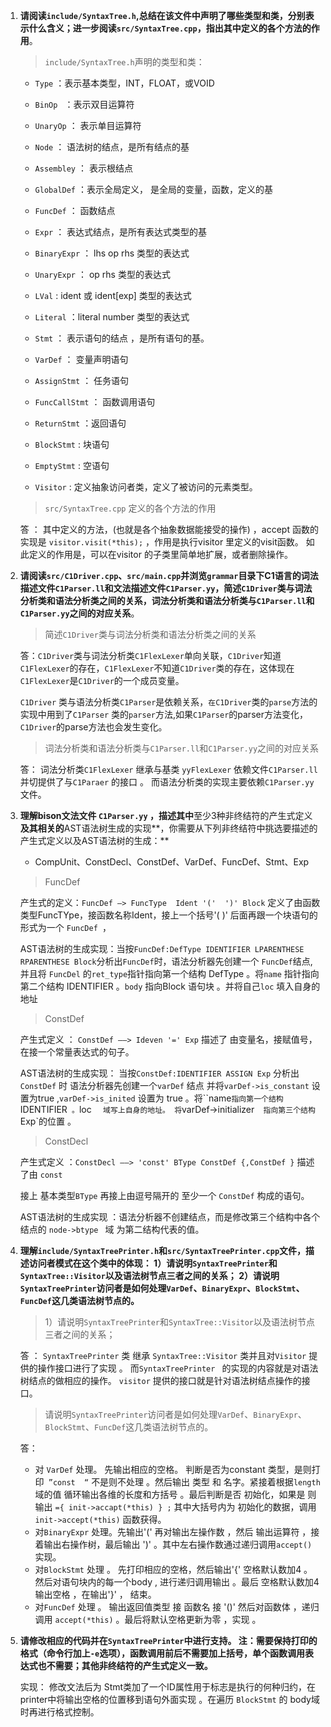 1. **请阅读`include/SyntaxTree.h`,总结在该文件中声明了哪些类型和类，分别表示什么含义；进一步阅读`src/SyntaxTree.cpp`，指出其中定义的各个方法的作用**。

   >    `include/SyntaxTree.h`声明的类型和类：

    + `Type`        ：表示基本类型，INT，FLOAT，或VOID 

    + `BinOp `    ：表示双目运算符

    + `UnaryOp` ： 表示单目运算符

    + `Node`        ： 语法树的结点，是所有结点的基

    + `Assembley` ： 表示根结点

    + `GlobalDef`  ：表示全局定义， 是全局的变量，函数，定义的基 

    + `FuncDef`     ： 函数结点 

    + `Expr`            ： 表达式结点，是所有表达式类型的基

    + `BinaryExpr` ： lhs  op rhs 类型的表达式

    + `UnaryExpr`  ： op rhs 类型的表达式

    + `LVal`              :   ident 或 ident[exp] 类型的表达式

    + `Literal`         ：literal number 类型的表达式

    + `Stmt`             ： 表示语句的结点 ，是所有语句的基。

    + `VarDef`         ： 变量声明语句

    + `AssignStmt`  ： 任务语句

    + `FuncCallStmt` ： 函数调用语句

    + `ReturnStmt`   ：返回语句

    + `BlockStmt`      :  块语句

    + `EmptyStmt`    : 空语句

    + `Visitor`        :  定义抽象访问者类，定义了被访问的元素类型。

      

   > `src/SyntaxTree.cpp`  定义的各个方法的作用

   答 ： 其中定义的方法，(也就是各个抽象数据能接受的操作) ，accept 函数的实现是  `visitor.visit(*this);`  ，作用是执行visitor 里定义的visit函数。 如此定义的作用是，可以在visitor 的子类里简单地扩展，或者删除操作。

   

2. **请阅读`src/C1Driver.cpp`、`src/main.cpp`并浏览`grammar`目录下C1语言的词法描述文件`C1Parser.ll`和文法描述文件`C1Parser.yy`，简述`C1Driver`类与词法分析类和语法分析类之间的关系，词法分析类和语法分析类与`C1Parser.ll`和`C1Parser.yy`之间的对应关系**。

   > 简述`C1Driver`类与词法分析类和语法分析类之间的关系

   答：` C1Driver `类与词法分析类`C1FlexLexer`单向关联，`C1Driver`知道`C1FlexLexer`的存在，`C1FlexLexer`不知道`C1Driver`类的存在，这体现在 `C1FlexLexer`是`C1Driver`的一个成员变量。

   `C1Driver`  类与语法分析类`C1Parser`是依赖关系，`在C1Driver`类的`parse`方法的实现中用到了`C1Parser` 类的`parser`方法,如果`C1Parser`的parser方法变化，`C1Driver`的parse方法也会发生变化。

   > 词法分析类和语法分析类与`C1Parser.ll`和`C1Parser.yy`之间的对应关系

   答： 词法分析类`C1FlexLexer` 继承与基类 `yyFlexLexer` 依赖文件`C1Parser.ll`  并切提供了与`C1Paraer`  的接口 。 而语法分析类的实现主要依赖`C1Parser.yy`文件。

   

   

3. **理解bison文法文件 `C1Parser.yy`  ，描述其中**至少3种非终结符的产生式定义**及其相关的**AST语法树生成的实现**，你需要从下列非终结符中挑选要描述的产生式定义以及AST语法树的生成：**

   - CompUnit、ConstDecl、ConstDef、VarDef、FuncDef、Stmt、Exp

   

   >  FuncDef

   产生式的定义：`FuncDef —> FuncType  Ident '('  ')' Block`  定义了由函数类型FuncTYpe，接函数名称Ident，接上一个括号'( )' 后面再跟一个块语句的 形式为一个 `FuncDef `，

   AST语法树的生成实现：当按`FuncDef:DefType IDENTIFIER LPARENTHESE RPARENTHESE Block`分析出`FuncDef`时，语法分析器先创建一个 `FuncDef`结点,并且将 `FuncDel` 的`ret_type`指针指向第一个结构 DefType 。将`name`  指针指向第二个结构 IDENTIFIER 。`body` 指向Block 语句块 。并将自己`loc`   填入自身的地址

   

   >ConstDef

   产生式定义 ： `ConstDef ——> Ideven '=' Exp`  描述了 由变量名，接赋值号，在接一个常量表达式的句子。

   AST语法树的生成实现： 当按`ConstDef:IDENTIFIER ASSIGN Exp` 分析出`ConstDef` 时 语法分析器先创建一个`varDef`  结点 并将`varDef->is_constant` 设置为true ,`varDef->is_inited` 设置为 true 。将``name`指向第一个结构`IDENTIFIER`  。 `loc `   域写上自身的地址。 将 `varDef->initializer`  指向第三个结构`Exp`的位置 。

   

   > ConstDecl

   产生式定义 ：`ConstDecl ——> 'const' BType ConstDef {,ConstDef }` 描述了由 `const`

   接上 基本类型`BType`  再接上由逗号隔开的 至少一个 `ConstDef`  构成的语句。

   AST语法树的生成实现 ：语法分析器不创建结点，而是修改第三个结构中各个结点的 `node->btype `  域 为第二结构代表的值。

   

4. **理解`include/SyntaxTreePrinter.h`和`src/SyntaxTreePrinter.cpp`文件，描述访问者模式在这个类中的体现： 1）请说明`SyntaxTreePrinter`和`SyntaxTree::Visitor`以及语法树节点三者之间的关系； 2）请说明`SyntaxTreePrinter`访问者是如何处理`VarDef`、`BinaryExpr`、`BlockStmt`、`FuncDef`这几类语法树节点的。**

   

   >  1）请说明`SyntaxTreePrinter`和`SyntaxTree::Visitor`以及语法树节点三者之间的关系；

   答 ： `SyntaxTreePrinter`  类 继承 `SyntaxTree::Visitor`  类并且对`Visitor`  提供的操作接口进行了实现 。 而`SyntaxTreePrinter ` 的实现的内容就是对语法树结点的做相应的操作。 `visitor` 提供的接口就是针对语法树结点操作的接口。

   > 请说明`SyntaxTreePrinter`访问者是如何处理`VarDef`、`BinaryExpr`、`BlockStmt`、`FuncDef`这几类语法树节点的。

   答： 

   + 对 `VarDef` 处理。 先输出相应的空格。  判断是否为constant 类型，是则打印` ”const  “`  不是则不处理 。然后输出 类型 和 名字。紧接着根据`length` 域的值 循环输出各维的长度和方括号 。最后判断是否 初始化，如果是 则输出 `={ init->accapt(*this) } ;`  其中大括号内为 初始化的数据，调用`init->accept(*this)` 函数获得。
   + 对`BinaryExpr`  处理。先输出'(' 再对输出左操作数 ，然后 输出运算符 ，接着输出右操作树，最后输出 ')' 。其中左右操作数通过递归调用`accept()`实现。
   + 对`BlockStmt` 处理 。 先打印相应的空格，然后输出'{'  空格默认数加4 。然后对语句块内的每一个body , 进行递归调用输出 。最后 空格默认数加4输出空格 ，在输出'}' ， 结束。
   + 对`FuncDef`  处理 。 输出返回值类型 接 函数名 接 '()' 然后对函数体 ，递归调用 `accept(*this)`  。最后将默认空格更新为零 ，实现 。

   

5. **请修改相应的代码并在`SyntaxTreePrinter`中进行支持。 注：需要保持打印的格式（命令行加上`-e`选项），函数调用前后不需要加上括号，单个函数调用表达式也不需要；其他非终结符的产生式定义一致。**

   实现： 修改文法后为 Stmt类加了一个ID属性用于标志是执行的何种归约，在printer中将输出空格的位置移到语句外面实现 。在遍历 `BlockStmt` 的 body域时再进行格式控制。



